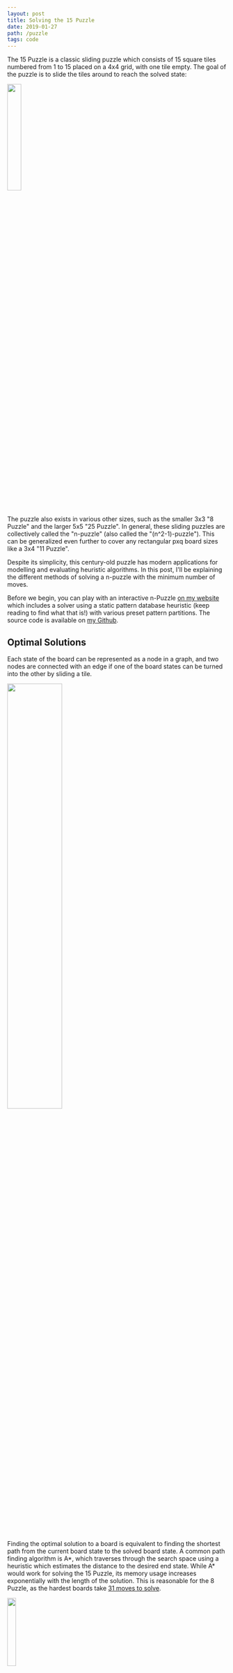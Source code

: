 ```yaml
---
layout: post
title: Solving the 15 Puzzle
date: 2019-01-27
path: /puzzle
tags: code
---
```


The 15 Puzzle is a classic sliding puzzle which consists of 15 square tiles numbered from 1 to 15 placed on a 4x4 grid, with one tile empty. The goal of the puzzle is to slide the tiles around to reach the solved state:

<div class="imagebox">
	<a
		href="/images/15puzzle-solved.png"
		data-caption="The solved state of the 15 Puzzle"
	>
    <img src="/images/15puzzle-solved.png" style="width: 25%;">
  </a>
</div>

The puzzle also exists in various other sizes, such as the smaller 3x3 "8 Puzzle" and the larger 5x5 "25 Puzzle". In general, these sliding puzzles are collectively called the "n-puzzle" (also called the "(n^2-1)-puzzle"). This can be generalized even further to cover any rectangular pxq board sizes like a 3x4 "11 Puzzle".

Despite its simplicity, this century-old puzzle has modern applications for modelling and evaluating heuristic algorithms. In this post, I'll be explaining the different methods of solving a n-puzzle with the minimum number of moves.

Before we begin, you can play with an interactive n-Puzzle [on my website](https://15-puzzle.michael.kim) which includes a solver using a static pattern database heuristic (keep reading to find what that is!) with various preset pattern partitions. The source code is available on [my Github](https://github.com/LenKagamine/15puzzle.js).

## Optimal Solutions

Each state of the board can be represented as a node in a graph, and two nodes are connected with an edge if one of the board states can be turned into the other by sliding a tile.

<div class="imagebox">
	<a
		href="/images/puzzle-states.png"
		data-caption="A couple connected states of the 8 Puzzle"
	>
		<img src="/images/puzzle-states.png" style="width: 50%;">
	</a>
</div>

Finding the optimal solution to a board is equivalent to finding the shortest path from the current board state to the solved board state. A common path finding algorithm is A\*, which traverses through the search space using a heuristic which estimates the distance to the desired end state. While A\* would work for solving the 15 Puzzle, its memory usage increases exponentially with the length of the solution. This is reasonable for the 8 Puzzle, as the hardest boards take [31 moves to solve](http://citeseerx.ist.psu.edu/viewdoc/summary?doi=10.1.1.40.9889).

<div class="imagebox">
	<a
		href="/images/hardest-8.png"
		data-caption="One of the 8 Puzzle boards with the longest solution (31 moves)."
	>
		<img src="/images/hardest-8.png" style="width: 20%;">
	</a>
</div>

For the 15 Puzzle, this upper limit increases to [80 moves](http://oeis.org/A087725).

<div class="imagebox">
	<a
		href="/images/hardest-15.png"
		data-caption="One of the 15 Puzzle boards with the longest solution (80 moves)."
	>
		<img src="/images/hardest-15.png" style="width: 20%;">
	</a>
</div>

Hence, solving the 15 Puzzle with A\* can require massive amounts of memory. A better algorithm to use is a variant of A\* called IDA\*. Compared to A\*, it is less efficient as it can explore the same nodes multiple times, but its memory usage is only linear to the solution length.

For a p x q puzzle, there are (pq)!/2 number of boards in the search space. So, the search space increases super-exponentially as the board size increases. This makes optimally solving large puzzles very impractical (the 35 Puzzle is the largest analyzed size that I could find).

To make it even worse, finding the shortest path that solves a board state is proven to be NP-Complete. As long as the heuristic never overestimates the distance to the goal (such a heuristic is called "admissible"), IDA\* (and A\*) will eventually find an optimal solution. While there's no perfect heuristic, the problem is to find increasingly better ones.

## Heuristics

### Misplaced Tiles

The simplest heuristic for the n Puzzle is to count the number of misplaced tiles. However, it performs horribly as the heuristic doesn't provide any information about how those tiles are misplaced, such as how far a misplaced tile is from being correct.

### Manhattan Distance (MD)

Instead, we can sum the [Manhattan distances](https://en.wikipedia.org/wiki/Taxicab_geometry) of each tile from its current position to its solved position. This is effectively a lower bound on the minimum moves needed for each tile to reach its solved position. MD performs better than the previous heuristic, and is enough to solve all 8 Puzzle instances in a reasonable amount of time.

However, we're still far from a perfect heuristic. The main issue with Manhattan distance is that it doesn't take into account the interactions between tiles. It assumes each tile can move independently from the other tiles, resulting in a very low bound on the actual cost.

We can improve it by incorporating more of the board in the heuristic, and one way to do it is using linear conflicts.

### MD + Linear Conflict

Consider two tiles that are in the same row or column, and their goals are also in the same row or column, but they're in the wrong order. According to the Manhattan distance heuristic, both misplaced tiles are 1 tile away from their end position. However, it's impossible to swap the two tiles in just 2 moves. In fact, at least 2 additional moves are needed to move one out of the way for the other one to move into its place.

<div class="imagebox">
	<a
		href="/images/linear-conflict.png"
		data-caption="An example of a linear conflict"
	>
		<img src="/images/linear-conflict.png" style="width: 20%;">
	</a>
</div>

The linear conflict heuristic adds 2 moves for every linear conflict in the board. This can be used in addition to the Manhattan distance by summing the two heuristics together.

### Inversion Distance

> The following two heuristics (Inversion Distance and Walking Distance) were both developed by Ken'ichiro Takahashi (takaken). You can read his description of them on [his website](http://www.ic-net.or.jp/home/takaken/nt/slide/solve15.html) (in Japanese). There's also a rough translation in English available [here](https://web.archive.org/web/20141224035932/http://juropollo.xe0.ru:80/stp_wd_translation_en.htm).

This heuristic builds upon linear conflicts and uses the idea of inversions.

Consider unraveling the square into a single row of tiles (left-to-right, top-to-bottom):

<div class="imagebox">
	<a
		href="/images/puzzle-line.png"
		data-caption="15 Puzzle rearranged into one row"
	>
		<img src="/images/puzzle-line.png" style="width: 80%;">
	</a>
</div>

We define an inversion to be when a tile appears before another tile with a smaller number. The blank has no number and cannot contribute to inversions. There are a few things to note about inversions:

- When moving a tile horizontally, the total number of inversions never changes. This is due to the blank not affecting inversions.
- When moving a tile vertically, the total number of inversions can change by only -3, -1, +1, and +3 [[#1]](#1). - First note that a vertical move will shift the tile 3 positions forward or backwards in our line of tiles. - There are two cases to consider, depending on the relative value of the three tiles we've skipped over: - Case 1: the three skipped tiles are all smaller (or larger) than the moved tile. - Moving the tile will either add or fix three inversions, one for each skipped tile. So, the total number of inversions changes by +3 or -3. - Case 2: two of the tiles are larger and other is smaller (or vice versa). - In this case, there's going to be a net change of +1 or -1 inversions.

One vertical move can fix at most three inversions. If we assume the minimum number of vertical moves needed to fix the inversions, that results in `floor(invcount / 3)`. If there is a remainder, the remaining inversions can be solved with at least one vertical move per remaining inversion. This leads to a lower bound on the number of vertical moves required:

```
vertical = invcount / 3 + invcount % 3
```

We can do the same for horizontal moves. However, the ordering is now top-to-bottom, left-to-right:

<div class="imagebox">
	<a
		href="/images/puzzle-line2.png"
		data-caption="15 Puzzle rearranged into one row, ordered horizontally"
	>
		<img src="/images/puzzle-line2.png" style="width: 80%;">
	</a>
</div>

We need to compare the tiles correctly, as ordering by the tile numbers won't be enough. Instead, we need to compare the tiles by the location of their correct position. For the vertical inversions, that ordering happened to be the same as the ordering of the tile numbers.

Since the vertical moves and horizontal moves are mutually exclusive, we can sum the two lower bounds to finish our heuristic.

```
ID = vertical + horizontal
```

Note that the change in inversions from a single move can be determined using only the skipped row / column, instead of the entire board. This can be used to efficiently calculate a board's ID after a move is applied (a speedup by a factor of the size of the puzzle).

### Walking Distance

MD and ID both worked by splitting the lower bound into vertical and horizontal components. We can incorporate aspects from both heuristics to create a better one.

The issue with MD is that it doesn't take into account the interactions between tiles. On the other hand, ID only considers these interactions, and doesn't care about a tile's distance to its end position.

Consider grouping all of the tiles in the same row together, so that we have a 1xq column:

<div class="imagebox">
	<a
		href="/images/walking-distance.png"
		data-caption="Combining all of the tiles in the same row"
	>
		<img src="/images/walking-distance.png" style="width: 25%;">
	</a>
</div>

In our new column board, the only moves we can make consist of taking a number in a row adjacent to the row containing the blank, and swapping places with it. In the above case, we could move any tile in the 3rd row to the bottom, moving the blank tile up. The minimum number of moves needed to solve the column board is the vertical Walking Distance.

Just like MD and ID, we can calculate a horizontal Walking Distance for a "row" board, and take the sum of the horizontal and vertical components to calculate WD.

The advantage of WD is that it incorporates the MD of each tile while also considering conflicts with other tiles. One thing to note is that WD will never be less than MD, since WD is effectively MD + conflicts. This means that WD is strictly better than MD in every case!

Instead of calculating WD during the search, we can run BFS backwards from the solved state to get the WD of all possible row/column boards beforehand, and store their WD in a database. This vastly speeds up search time as finding WD takes as short as an array lookup. For the 15 Puzzle, there are 24,964 distinct boards to store, and the maximum WD value is 70. So, we could easily store each value in a byte, and our database would take up <25 KB of storage.

## Pattern Databases

All of the previous heuristics are calculated during the IDA\* (or A\*) search as each board state is considered. This was fine since the heuristics themselves don't require a lot of time to calculate. However, we could take a different approach and perform calculations ahead of time. These cost of these calculations can be amortized across multiple solves of the puzzle, allowing for more complicated heuristics without sacrificing runtime.

We've shown above that WD can benefit from this tactic, but another type of heuristic that takes advantage of this method is a pattern database heuristic. In general, a pattern database contains the heuristic cost of all permutations of a section of the board, called a "pattern". These databases can be used as lookup tables when calculating the heuristic value of a whole board state.

These databases can be computed by taking the end board state, and performing a single BFS backwards, reaching all desired unsolved states with minimal cost.

The following pattern database heuristics are taken from two papers written by A. Felner, S. Hanan, and R. E. Korf. Both are available online [here](https://www.sciencedirect.com/science/article/pii/S0004370201000923) and [here](https://arxiv.org/abs/1107.0050).

### Non-Additive Pattern Databases

Consider the set of tiles in the top row and left column, called the "fringe" tiles.

<div class="imagebox">
	<a
		href="/images/fringe-tiles.png"
		data-caption="The fringe tiles on the 15 Puzzle"
	>
		<img src="/images/fringe-tiles.png" style="width: 20%;">
	</a>
</div>

The number of moves required to solve just the fringe tiles depends on the position of the fringe tiles and the blank, but is independent of the other non-fringe tiles.

This pattern database will contain the number of moves needed to solve the fringe tiles of every permutation of the above board. Notice that we consider all non-fringe tiles equivalent

Also, solving the fringe tiles is a lower bound on the solution length of the entire puzzle, since only a subset of the board is checked. This is important to ensure the heuristic remains admissible.

Combining this with another pattern database, we can take the maximum of the two database values as an efficient heuristic.

### Static Additive (Disjoint) Pattern Databases

One key aspect to note is if we used several pattern databases with mutually exclusive tiles (i.e. every tile is in at most one database), we could optimize by summing the database values rather than taking their maximum.

Another difference is to ignore the position of the blank in the board states. Each entry in the database contains the minimum number of moves needed to solve the pattern, for all possible blank positions. So, while we need to keep track of the blank when generating the database, it can be ignored in the actual entries.

When choosing patterns, we want to group tiles together that are near each other in the solved state since the pattern database contains interactions between tiles in the same pattern, and these tiles interact more than distant tiles.

Also, the heuristic will be faster with fewer, bigger patterns, but will take exponentially longer to generate and contain more entries. For the 15 Puzzle, a seven-tile database contains 57,657,600 entries, and an eight-tile database contains 518,918,400 entries. In general, a m-tile database for the n-Puzzle will contain `P(n+1, m) = (n+1)! / (n+1-m)!` entries.

Note that MD is a trivial example of a disjoint database where each tile is its own pattern. Since each pattern contains only one tile, it doesn't consider interactions between tiles.

To optimize on storage, we can construct patterns of the same shape (including rotations and reflections) and use a single database for them. This includes a slight overhead to perform the correct lookup, but can save an entire database-worth of storage.

### Dynamic Additive Pattern Databases

Instead of using the same pattern for all board states in the search, we could optimize by picking an efficient pattern depending on the board state. This pattern would be chosen to maximize interactions between the tiles of the board state, and could do better than sticking with one pattern throughout the search. This is the main concept behind a dynamically partitioned database heuristic.

In order to generate these patterns during the search, we first generate a database beforehand. For all pairs of tiles, we calculate the smallest number of moves needed to turn all starting positions of each pair to their solved positions. We'll call this the pairwise distance. In most cases, this is simply the sum of the MD of both tiles. However, if the pair are in a linear conflict, the pairwise distance will be more than the sum of the MDs.

Similar to the previous heuristics, these pairwise distances can be calculated by performing a breadth-first search backwards from the solved board state. Each state in the database is composed of the positions of the two tiles and the blank.

To use this heuristic during the search, we need to pick a set of pairs such that each tile appears in exactly one pair. This is crucial in order to avoid overestimating by counting a tile more than once. Once we have the non-overlapping pairs, we can sum their pairwise distances to calculate the heuristic. If there's an odd number of tiles (such as in the 15 Puzzle), the leftover tile contributes just its MD to the sum.

This is where the dynamic part comes into play. Rather than picking any acceptable set of pairs, we can pick the set that maximizes the pairwise distance sum, as that will be more efficient for the search. Since this maximal set depends on the board state, the pattern must be calculated during the search (dynamically).

In order to find this set, we can visualize each tile as a vertex in a graph with an edge to every other tile. Each edge has a weight which is the pairwise distance of the two tiles it connects. To find the maximal set is to find a set of edges without common vertices, such that the sum of their weights is maximized. In graph theory, this problem is called the maximum weight matching problem, and can be solved in `O(n^3)` time.

In practice, this heuristic evaluates fewer board states than the static variant, and uses less storage for the database, but takes longer to solve. This is due to a few factors:

- Dynamic patterns are better at capturing interactions than static patterns, since those patterns are optimal.
- There are fewer pairwise distances (`O(n^4)`, where `n` is the number of tiles) than unique pattern states (`O(n!)`).
- Dynamic patterns take more time to calculate due to the matching (`O(n^3)`) as opposed to several lookups (`O(n)`).

The dynamic pattern heuristic can be further optimized, but that's beyond the scope of this post. You can read more about them in [this paper](https://arxiv.org/abs/1107.0050).

## Conclusion

Here is where the list of heuristics end for now. After all this, you may ask yourself which heuristic is the best for you?

There is a general trend of trading faster search time for bigger lookup tables. It is simply more efficient to perform calculations beforehand to avoid slowing down the actual search.

Currently, the fastest single heuristic to optimally solve the n-Puzzle is to use a static additive pattern database, using the largest patterns you can generate and store. For the 15 Puzzle, a 7-8 partition is enough to solve nearly all board states on the order of tens of milliseconds, and requires ~550 MB of storage.

With sufficient storage space, you could even use multiple database heuristics and take their maximum, such as Walking Distance and 5-5-5 pattern database.

If you have tighter storage limitations, even a 5-5-5 partition can solve boards in under a second using only 3 MB of storage, which is very reasonable to implement. Leaving the category of pattern databases, Walking Distance is fairly efficient on its own, with 25 KB of storage needed.

If you plan on avoiding databases altogether, your best option is probably to use the maximum of MD and ID. At this point, you will be sacrificing a lot of speed for no external storage or precomputation. This is easily sufficient for the 8 Puzzle, but might not be enough for harder instances of the 15 Puzzle.

## Extras

<h3 id="1">Parity Proof</h3>

Some of you may recognize that these are all odd number changes. Keep in mind that a change can only happen with a vertical move, so the row number of the blank changes by +1 or -1. If we add the row number of the blank to the number of inversions, then this sum can only change by -4, -2, +2, and +4. This means the parity of this sum (number of inversions + row number of blank) stays constant with every valid move. Using this fact, it is possible to show that two board with different parity cannot be converted into each other. This also means that the solved board with the blank in the bottom-right corner, and the one with the blank in the top-left corner cannot be turned into one another.
